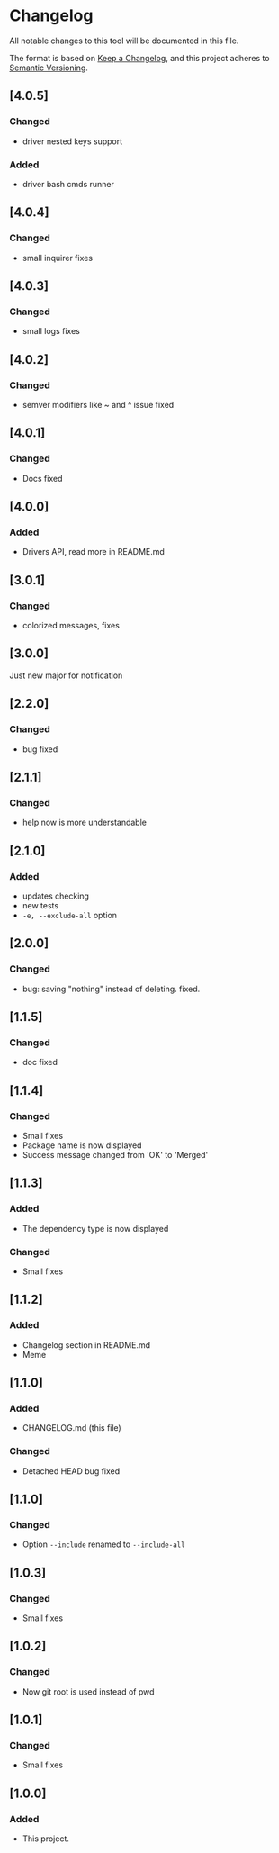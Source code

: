 # Changelog
All notable changes to this tool will be documented in this file.

The format is based on [Keep a Changelog](https://keepachangelog.com/en/1.0.0/),
and this project adheres to [Semantic Versioning](https://semver.org/spec/v2.0.0.html).

## [4.0.5]
### Changed 
- driver nested keys support

### Added
- driver bash cmds runner

## [4.0.4]
### Changed 
- small inquirer fixes

## [4.0.3]
### Changed 
- small logs fixes

## [4.0.2]
### Changed 
- semver modifiers like ~ and ^ issue fixed

## [4.0.1]
### Changed 
- Docs fixed

## [4.0.0]
### Added 
- Drivers API, read more in README.md

## [3.0.1]
### Changed
- colorized messages, fixes

## [3.0.0]
Just new major for notification

## [2.2.0]

### Changed
- bug fixed

## [2.1.1]

### Changed
- help now is more understandable

## [2.1.0]
### Added
- updates checking
- new tests
- `-e, --exclude-all` option

## [2.0.0]
### Changed
- bug: saving "nothing" instead of deleting. fixed.

## [1.1.5]
### Changed
- doc fixed

## [1.1.4]
### Changed
- Small fixes
- Package name is now displayed
- Success message changed from 'OK' to 'Merged'

## [1.1.3]
### Added
- The dependency type is now displayed
### Changed
- Small fixes

## [1.1.2]
### Added
- Changelog section in README.md
- Meme

## [1.1.0]
### Added
- CHANGELOG.md (this file)

### Changed
- Detached HEAD bug fixed

## [1.1.0]
### Changed
- Option `--include` renamed to `--include-all`

## [1.0.3]
### Changed
- Small fixes

## [1.0.2]
### Changed
- Now git root is used instead of pwd

## [1.0.1]
### Changed
- Small fixes

## [1.0.0]
### Added
- This project.
